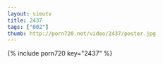 ```yaml
--- 
layout: sieutv
title: 2437
tags: ["002"]
thumb: http://porn720.net/video/2437/poster.jpg
---
```

{% include porn720 key="2437" %} 
